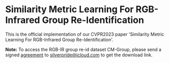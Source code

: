 # Similarity Metric Learning For RGB-Infrared Group Re-Identification

This is the official implementation of our CVPR2023 paper 'Similarity Metric Learning For RGB-Infrared Group Re-Identification'.

**Note:**
To access the RGB-IR group re-id dataset CM-Group, please send a signed [agreement](Agreement.pdf) to silverpride@icloud.com to get the download link.

